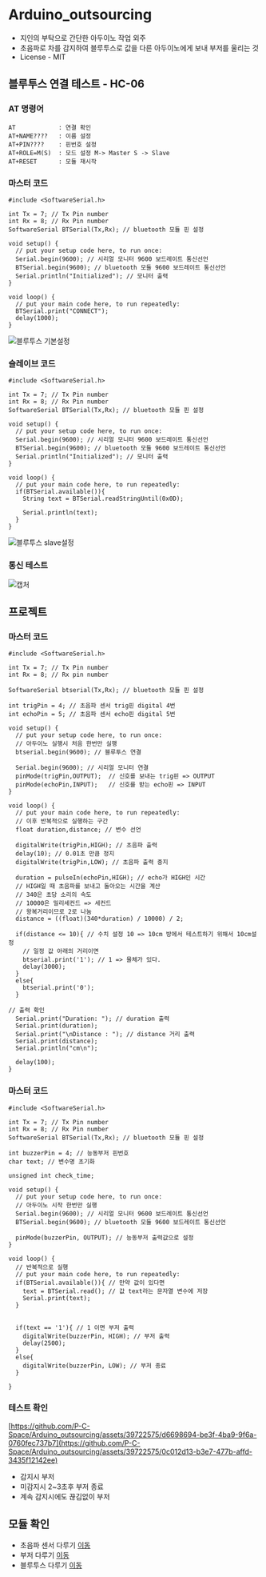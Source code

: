 # Arduino_outsourcing
* 지인의 부탁으로 간단한 아두이노 작업 외주
* 초음파로 차를 감지하여 블루투스로 값을 다른 아두이노에게 보내 부저를 울리는 것 
* License - MIT
## 블루투스 연결 테스트 - HC-06
### AT 명령어
```
AT            : 연결 확인
AT+NAME????   : 이름 설정
AT+PIN????    : 핀번호 설정
AT+ROLE=M(S)  : 모드 설정 M-> Master S -> Slave
AT+RESET      : 모듈 재시작
```
### 마스터 코드
```
#include <SoftwareSerial.h>

int Tx = 7; // Tx Pin number
int Rx = 8; // Rx Pin number
SoftwareSerial BTSerial(Tx,Rx); // bluetooth 모듈 핀 설정

void setup() {
  // put your setup code here, to run once:
  Serial.begin(9600); // 시리얼 모니터 9600 보드레이트 통신선언
  BTSerial.begin(9600); // bluetooth 모듈 9600 보드레이트 통신선언
  Serial.println("Initialized"); // 모니터 출력
}

void loop() {
  // put your main code here, to run repeatedly:
  BTSerial.print("CONNECT");
  delay(1000);
}
```
![블루투스 기본설정](https://github.com/P-C-Space/Arduino_outsourcing/assets/39722575/a8a53c29-66a6-4930-b68b-448889fcccf2)
### 슬레이브 코드
```
#include <SoftwareSerial.h>

int Tx = 7; // Tx Pin number
int Rx = 8; // Rx Pin number
SoftwareSerial BTSerial(Tx,Rx); // bluetooth 모듈 핀 설정

void setup() {
  // put your setup code here, to run once:
  Serial.begin(9600); // 시리얼 모니터 9600 보드레이트 통신선언
  BTSerial.begin(9600); // bluetooth 모듈 9600 보드레이트 통신선언
  Serial.println("Initialized"); // 모니터 출력
}

void loop() {
  // put your main code here, to run repeatedly:
  if(BTSerial.available()){
    String text = BTSerial.readStringUntil(0x0D);

    Serial.println(text);
  }
}
```
![블루투스 slave설정](https://github.com/P-C-Space/Arduino_outsourcing/assets/39722575/e85fe292-d8c0-453d-8240-8d63e6b65e11)
### 통신 테스트
![캡처](https://github.com/P-C-Space/Arduino_outsourcing/assets/39722575/321e8996-32d8-410c-a34b-4215d84a897d)
## 프로젝트
### 마스터 코드
```
#include <SoftwareSerial.h>

int Tx = 7; // Tx Pin number
int Rx = 8; // Rx pin number

SoftwareSerial btserial(Tx,Rx); // bluetooth 모듈 핀 설정

int trigPin = 4; // 초음파 센서 trig핀 digital 4번
int echoPin = 5; // 초음파 센서 echo핀 digital 5번

void setup() {
  // put your setup code here, to run once:
  // 아두이노 실행시 처음 한번만 실행
  btserial.begin(9600); // 블루투스 연결
  
  Serial.begin(9600); // 시리얼 모니터 연결
  pinMode(trigPin,OUTPUT);  // 신호를 보내는 trig핀 => OUTPUT
  pinMode(echoPin,INPUT);   // 신호를 받는 echo핀 => INPUT
}

void loop() {
  // put your main code here, to run repeatedly:
  // 이후 반복적으로 실행하는 구간
  float duration,distance; // 변수 선언

  digitalWrite(trigPin,HIGH); // 초음파 출력
  delay(10); // 0.01초 만큼 정지
  digitalWrite(trigPin,LOW); // 초음파 출력 중지
  
  duration = pulseIn(echoPin,HIGH); // echo가 HIGH인 시간
  // HIGH일 때 초음파를 보내고 돌아오는 시간을 계산 
  // 340은 초당 소리의 속도 
  // 10000은 밀리세컨드 => 세컨드
  // 왕복거리이므로 2로 나눔
  distance = ((float)(340*duration) / 10000) / 2;

  if(distance <= 10){ // 수치 설정 10 => 10cm 방에서 테스트하기 위해서 10cm설정
    // 일정 값 아래의 거리이면
    btserial.print('1'); // 1 => 물체가 있다.
    delay(3000);
  }
  else{
    btserial.print('0');
  }

// 출력 확인
  Serial.print("Duration: "); // duration 출력
  Serial.print(duration);
  Serial.print("\nDistance : "); // distance 거리 출력
  Serial.print(distance);
  Serial.println("cm\n");

  delay(100);
}
```
### 마스터 코드
```
#include <SoftwareSerial.h>

int Tx = 7; // Tx Pin number
int Rx = 8; // Rx Pin number
SoftwareSerial BTSerial(Tx,Rx); // bluetooth 모듈 핀 설정

int buzzerPin = 4; // 능동부저 핀번호
char text; // 변수명 초기화

unsigned int check_time;

void setup() {
  // put your setup code here, to run once:
  // 아두이노 시작 한번만 실행
  Serial.begin(9600); // 시리얼 모니터 9600 보드레이트 통신선언
  BTSerial.begin(9600); // bluetooth 모듈 9600 보드레이트 통신선언
  
  pinMode(buzzerPin, OUTPUT); // 능동부저 출력값으로 설정
}

void loop() {
  // 반복적으로 실행
  // put your main code here, to run repeatedly:
  if(BTSerial.available()){ // 만약 값이 있다면
    text = BTSerial.read(); // 값 text라는 문자열 변수에 저장
    Serial.print(text);
  }


  if(text == '1'){ // 1 이면 부저 출력
    digitalWrite(buzzerPin, HIGH); // 부저 출력
    delay(2500);
  }
  else{
    digitalWrite(buzzerPin, LOW); // 부저 종료
  }
  
}
```
### 테스트 확인
[https://github.com/P-C-Space/Arduino_outsourcing/assets/39722575/d6698694-be3f-4ba9-9f6a-0760fec737b7](https://github.com/P-C-Space/Arduino_outsourcing/assets/39722575/0c012d13-b3e7-477b-affd-3435f12142ee)
* 감지시 부저
* 미감지시 2~3초후 부저 종료
* 계속 감지시에도 끊김없이 부저 
## 모듈 확인
* 초음파 센서 다루기 [이동](https://github.com/P-C-Space/Arduino_outsourcing/tree/main/%EC%B4%88%EC%9D%8C%ED%8C%8C)
* 부저 다루기 [이동](https://github.com/P-C-Space/Arduino_outsourcing/tree/main/%EB%B6%80%EC%A0%80)
* 블루투스 다루기 [이동](https://github.com/P-C-Space/Arduino_outsourcing/tree/main/%EB%B8%94%EB%A3%A8%ED%88%AC%EC%8A%A4)
